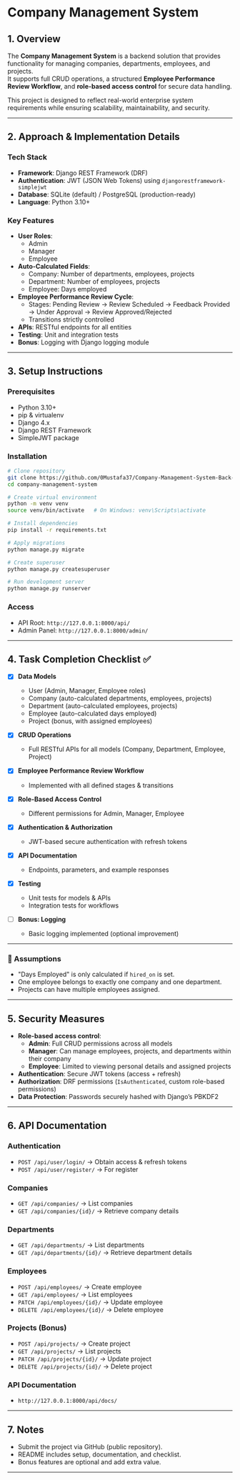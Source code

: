 # Company Management System

## 1. Overview
The **Company Management System** is a backend solution that provides functionality for managing companies, departments, employees, and projects.  
It supports full CRUD operations, a structured **Employee Performance Review Workflow**, and **role-based access control** for secure data handling.

This project is designed to reflect real-world enterprise system requirements while ensuring scalability, maintainability, and security.

---

## 2. Approach & Implementation Details

### Tech Stack
- **Framework**: Django REST Framework (DRF)
- **Authentication**: JWT (JSON Web Tokens) using `djangorestframework-simplejwt`
- **Database**: SQLite (default) / PostgreSQL (production-ready)
- **Language**: Python 3.10+

### Key Features
- **User Roles**:
  - Admin
  - Manager
  - Employee
- **Auto-Calculated Fields**:
  - Company: Number of departments, employees, projects
  - Department: Number of employees, projects
  - Employee: Days employed
- **Employee Performance Review Cycle**:
  - Stages: Pending Review → Review Scheduled → Feedback Provided → Under Approval → Review Approved/Rejected
  - Transitions strictly controlled
- **APIs**: RESTful endpoints for all entities
- **Testing**: Unit and integration tests
- **Bonus**: Logging with Django logging module

---

## 3. Setup Instructions

### Prerequisites
- Python 3.10+
- pip & virtualenv
- Django 4.x
- Django REST Framework
- SimpleJWT package

### Installation
```bash
# Clone repository
git clone https://github.com/0Mustafa37/Company-Management-System-Back-End.git
cd company-management-system

# Create virtual environment
python -m venv venv
source venv/bin/activate   # On Windows: venv\Scripts\activate

# Install dependencies
pip install -r requirements.txt

# Apply migrations
python manage.py migrate

# Create superuser
python manage.py createsuperuser

# Run development server
python manage.py runserver
```

### Access
- API Root: `http://127.0.0.1:8000/api/`
- Admin Panel: `http://127.0.0.1:8000/admin/`

---

## 4. Task Completion Checklist ✅

- [x] **Data Models**  
  - User (Admin, Manager, Employee roles)  
  - Company (auto-calculated departments, employees, projects)  
  - Department (auto-calculated employees, projects)  
  - Employee (auto-calculated days employed)  
  - Project (bonus, with assigned employees)  

- [x] **CRUD Operations**  
  - Full RESTful APIs for all models (Company, Department, Employee, Project)  

- [x] **Employee Performance Review Workflow**  
  - Implemented with all defined stages & transitions  

- [x] **Role-Based Access Control**  
  - Different permissions for Admin, Manager, Employee  

- [x] **Authentication & Authorization**  
  - JWT-based secure authentication with refresh tokens  

- [x] **API Documentation**  
  - Endpoints, parameters, and example responses  

- [x] **Testing**  
  - Unit tests for models & APIs  
  - Integration tests for workflows  

- [ ] **Bonus: Logging**  
  - Basic logging implemented (optional improvement)  

---

### 🔹 Assumptions
- "Days Employed" is only calculated if `hired_on` is set.  
- One employee belongs to exactly one company and one department.  
- Projects can have multiple employees assigned.  

---

## 5. Security Measures
- **Role-based access control**:
  - **Admin**: Full CRUD permissions across all models
  - **Manager**: Can manage employees, projects, and departments within their company
  - **Employee**: Limited to viewing personal details and assigned projects
- **Authentication**: Secure JWT tokens (access + refresh)
- **Authorization**: DRF permissions (`IsAuthenticated`, custom role-based permissions)
- **Data Protection**: Passwords securely hashed with Django’s PBKDF2

---

## 6. API Documentation

### Authentication
- `POST /api/user/login/` → Obtain access & refresh tokens
- `POST /api/user/register/` → For register
### Companies
- `GET /api/companies/` → List companies
- `GET /api/companies/{id}/` → Retrieve company details

### Departments
- `GET /api/departments/` → List departments
- `GET /api/departments/{id}/` → Retrieve department details

### Employees
- `POST /api/employees/` → Create employee
- `GET /api/employees/` → List employees
- `PATCH /api/employees/{id}/` → Update employee
- `DELETE /api/employees/{id}/` → Delete employee

### Projects (Bonus)
- `POST /api/projects/` → Create project
- `GET /api/projects/` → List projects
- `PATCH /api/projects/{id}/` → Update project
- `DELETE /api/projects/{id}/` → Delete project
### API Documentation
- `http://127.0.0.1:8000/api/docs/`
---

## 7. Notes
- Submit the project via GitHub (public repository).  
- README includes setup, documentation, and checklist.  
- Bonus features are optional and add extra value.  

---
